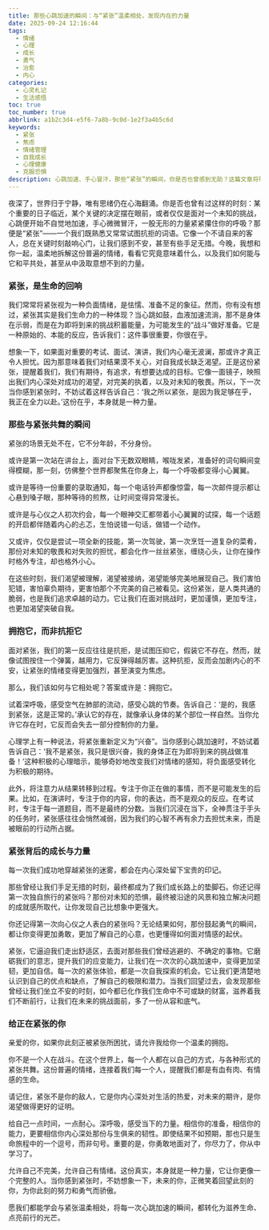 ```yaml
---
title: 那些心跳加速的瞬间：与“紧张”温柔相处，发现内在的力量
date: 2025-09-24 12:16:44
tags:
  - 情绪
  - 心理
  - 成长
  - 勇气
  - 治愈
  - 内心
categories:
  - 心灵札记
  - 生活感悟
toc: true
toc_number: true
abbrlink: a1b2c3d4-e5f6-7a8b-9c0d-1e2f3a4b5c6d
keywords:
  - 紧张
  - 焦虑
  - 情绪管理
  - 自我成长
  - 心理健康
  - 克服恐惧
description: 心跳加速、手心冒汗，那些“紧张”的瞬间，你是否也曾感到无助？这篇文章将带你温柔地审视紧张，理解它为何而来，如何与它共处，并从中汲取成长的力量。让我们一起，将紧张转化为前行的动力，发现内心深处那份坚韧与勇气。
---
```


夜深了，世界归于宁静，唯有思绪仍在心海翻涌。你是否也曾有过这样的时刻：某个重要的日子临近，某个关键的决定摆在眼前，或者仅仅是面对一个未知的挑战，心跳便开始不自觉地加速，手心微微冒汗，一股无形的力量紧紧攥住你的呼吸？那便是“紧张”——一个我们既熟悉又常常试图抗拒的词语。它像一个不请自来的客人，总在关键时刻敲响心门，让我们感到不安，甚至有些手足无措。今晚，我想和你一起，温柔地拆解这份普遍的情绪，看看它究竟意味着什么，以及我们如何能与它和平共处，甚至从中汲取意想不到的力量。

### 紧张，是生命的回响

我们常常将紧张视为一种负面情绪，是怯懦、准备不足的象征。然而，你有没有想过，紧张其实是我们生命力的一种体现？当心跳如鼓，血液加速流淌，那不是身体在示弱，而是在为即将到来的挑战积蓄能量，为可能发生的“战斗”做好准备。它是一种原始的、本能的反应，告诉我们：这件事很重要，你很在乎。

想象一下，如果面对重要的考试、面试、演讲，我们内心毫无波澜，那或许才真正令人担忧。因为那意味着我们对结果漠不关心，对自我成长缺乏渴望。正是这份紧张，提醒着我们，我们有期待，有追求，有想要达成的目标。它像一面镜子，映照出我们内心深处对成功的渴望，对完美的执着，以及对未知的敬畏。所以，下一次当你感到紧张时，不妨试着这样告诉自己：‘我之所以紧张，是因为我足够在乎，我正在全力以赴。’这份在乎，本身就是一种力量。

### 那些与紧张共舞的瞬间

紧张的场景无处不在，它不分年龄，不分身份。

或许是第一次站在讲台上，面对台下无数双眼睛，喉咙发紧，准备好的词句瞬间变得模糊，那一刻，仿佛整个世界都聚焦在你身上，每一个呼吸都变得小心翼翼。

或许是等待一份重要的录取通知，每一个电话铃声都像惊雷，每一次邮件提示都让心悬到嗓子眼，那种等待的煎熬，让时间变得异常漫长。

或许是与心仪之人初次约会，每一个眼神交汇都带着小心翼翼的试探，每一个话题的开启都伴随着内心的忐忑，生怕说错一句话，做错一个动作。

又或许，仅仅是尝试一项全新的技能，第一次驾驶，第一次烹饪一道复杂的菜肴，那份对未知的敬畏和对失败的担忧，都会化作一丝丝紧张，缠绕心头，让你在操作时格外专注，却也格外小心。

在这些时刻，我们渴望被理解，渴望被接纳，渴望能够完美地展现自己。我们害怕犯错，害怕辜负期待，更害怕那个不完美的自己被看见。这份紧张，是人类共通的脆弱，也是我们追求卓越的动力。它让我们在面对挑战时，更加谨慎，更加专注，也更加渴望突破自我。

### 拥抱它，而非抗拒它

面对紧张，我们的第一反应往往是抗拒，是试图压抑它，假装它不存在。然而，就像试图按住一个弹簧，越用力，它反弹得越厉害。这种抗拒，反而会加剧内心的不安，让紧张的情绪变得更加强烈，甚至演变为焦虑。

那么，我们该如何与它相处呢？答案或许是：拥抱它。

试着深呼吸，感受空气在肺部的流动，感受心跳的节奏。告诉自己：‘是的，我感到紧张，这是正常的。’承认它的存在，就像承认身体的某个部位一样自然。当你允许它存在时，它反而会失去一部分控制你的力量。

心理学上有一种说法，将紧张重新定义为“兴奋”。当你感到心跳加速时，不妨试着告诉自己：‘我不是紧张，我只是很兴奋，我的身体正在为即将到来的挑战做准备！’这种积极的心理暗示，能够奇妙地改变我们对情绪的感知，将负面感受转化为积极的期待。

此外，将注意力从结果转移到过程。专注于你正在做的事情，而不是可能发生的后果。比如，在演讲时，专注于你的内容，你的表达，而不是观众的反应。在考试时，专注于每一道题目，而不是最终的分数。当我们沉浸在当下，全神贯注于手头的任务时，紧张感往往会悄然减弱，因为我们的心智不再有余力去担忧未来，而是被眼前的行动所占据。

### 紧张背后的成长与力量

每一次我们成功地穿越紧张的迷雾，都会在内心深处留下宝贵的印记。

那些曾经让我们手足无措的时刻，最终都成为了我们成长路上的垫脚石。你还记得第一次独自旅行的紧张吗？那份对未知的恐惧，最终被沿途的风景和独立解决问题的成就感所取代，让你发现自己比想象中更强大。

你还记得第一次向心仪之人表白的紧张吗？无论结果如何，那份鼓起勇气的瞬间，都让你变得更加勇敢，更加了解自己的心意，也更懂得如何面对情感的起伏。

紧张，它逼迫我们走出舒适区，去面对那些我们曾经逃避的、不确定的事物。它磨砺我们的意志，提升我们的应变能力，让我们在一次次的心跳加速中，变得更加坚韧，更加自信。每一次的紧张体验，都是一次自我探索的机会。它让我们更清楚地认识到自己的优点和缺点，了解自己的极限和潜力。当我们回望过去，会发现那些曾经让我们坐立不安的时刻，如今都已化作我们生命中不可或缺的财富，滋养着我们不断前行，让我们在未来的挑战面前，多了一份从容和底气。

### 给正在紧张的你

亲爱的你，如果你此刻正被紧张所困扰，请允许我给你一个温柔的拥抱。

你不是一个人在战斗。在这个世界上，每一个人都在以自己的方式，与各种形式的紧张共舞。这份普遍的情绪，连接着我们每一个人，提醒我们都是有血有肉、有情感的生命。

请记住，紧张不是你的敌人，它是你内心深处对生活的热爱，对未来的期许，是你渴望做得更好的证明。

给自己一点时间，一点耐心。深呼吸，感受当下的力量。相信你的准备，相信你的能力，更要相信你内心深处那份与生俱来的韧性。即使结果不如预期，那也只是生命旅程中的一个逗号，而非句号。重要的是，你勇敢地面对了，你尽力了，你从中学习了。

允许自己不完美，允许自己有情绪。这份真实，本身就是一种力量，它让你更像一个完整的人。当你感到紧张时，不妨想象一下，未来的你，正微笑着回望此刻的你，为你此刻的努力和勇气而骄傲。

愿我们都能学会与紧张温柔相处，将每一次心跳加速的瞬间，都转化为滋养生命、点亮前行的光芒。